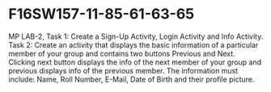 # F16SW157-11-85-61-63-65
MP LAB-2,
Task 1: Create a Sign-Up Activity, Login Activity and Info Activity.
Task 2: Create an activity that displays the basic information of a particular member of your group and contains two buttons Previous and Next. Clicking next button displays the info of the next member of your group and previous displays info of the previous member. The information must include: Name, Roll Number, E-Mail, Date of Birth and their profile picture.
